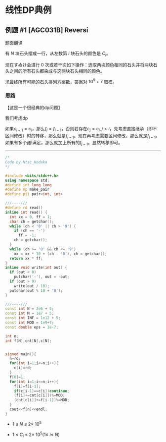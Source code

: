 # 线性DP典例

## 例题 #1 [AGC031B] Reversi

题面翻译

有 $N$ 块石头摆成一行，从左数第 $i$ 块石头的颜色是 $C_i$。

现在すぬけ会进行 $0$ 次或若干次如下操作：选取两块颜色相同的石头并将两块石头之间的所有石头都染成与这两块石头相同的颜色。

求最终所有可能的石头排列方案数，答案对 $10^9 + 7$ 取模。

### 思路

【这是一个很经典的dp问题】

我们考虑dp

如果$c_{i-1}=c_i$，那么$f_i=f_{i-1}$，否则若存在$c_j=c_i,j<i$，先考虑直接继承（即不区间修改）时的转移，那么就是$f_{i-1}$。现在再考虑需要区间修改，那么就是$f_{j-1}$。如果有多个j都满足，那么就加上所有的$f_{j-1}$。显然转移即可。

---

```C++
/*
Code by Ntsc_Hodaka
*/

#include <bits/stdc++.h>
using namespace std;
#define int long long
#define mp make_pair
#define pii pair<int, int>

///----///
#define rd read()
inline int read() {
  int xx = 0, ff = 1;
  char ch = getchar();
  while (ch < '0' || ch > '9') {
    if (ch == '-')
      ff = -1;
    ch = getchar();
  }
  while (ch >= '0' && ch <= '9')
    xx = xx * 10 + (ch - '0'), ch = getchar();
  return xx * ff;
}
inline void write(int out) {
  if (out < 0)
    putchar('-'), out = -out;
  if (out > 9)
    write(out / 10);
  putchar(out % 10 + '0');
}

///----///
const int N = 2e6 + 5;
const int M = 1e7 + 5;
const int INF = 1e12 + 5;
const int MOD = 1e9+7;
const double eps = 1e-7;

int n;
int f[N],cnt[N],c[N];


signed main(){
  n=rd;
  for(int i=1;i<=n;i++){
    c[i]=rd;
  }
  f[0]=1;
  for(int i=1;i<=n;i++){
    f[i]=f[i-1];
    if(c[i-1]==c[i])continue;
    (f[i]+=cnt[c[i]])%=MOD;
    (cnt[c[i]]+=f[i-1])%=MOD;
  }
  cout<<f[n]<<endl;
}
```

- $1\ \leq\ N\ \leq\ 2\times\ 10^5$

- $1\ \leq\ C_i\ \leq\ 2\times\ 10^5(1\leq\ i\leq\ N)$

